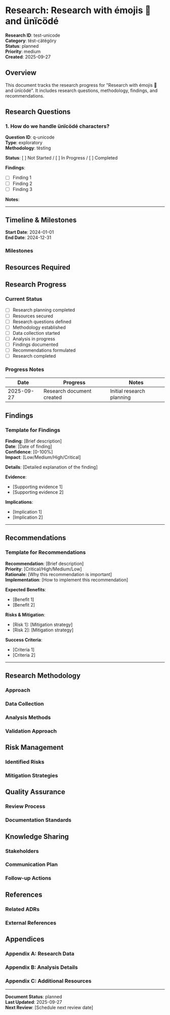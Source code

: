 # Research: Research with émojis 🚀 and ünïcödé

**Research ID**: test-unicode  
**Category**: tëst-cätëgöry  
**Status**: planned  
**Priority**: medium  
**Created**: 2025-09-27

## Overview

This document tracks the research progress for "Research with émojis 🚀 and ünïcödé". It includes research questions, methodology, findings, and recommendations.

## Research Questions

### 1. How do we handle ünïcödé characters?

**Question ID**: q-unicode  
**Type**: exploratory  
**Methodology**: tëstïng

**Status**: [ ] Not Started / [ ] In Progress / [ ] Completed

**Findings**:

- [ ] Finding 1
- [ ] Finding 2
- [ ] Finding 3

**Notes**:

<!-- Add research notes here -->

---

## Timeline & Milestones

**Start Date**: 2024-01-01  
**End Date**: 2024-12-31

### Milestones

## Resources Required

## Research Progress

### Current Status

- [ ] Research planning completed
- [ ] Resources secured
- [ ] Research questions defined
- [ ] Methodology established
- [ ] Data collection started
- [ ] Analysis in progress
- [ ] Findings documented
- [ ] Recommendations formulated
- [ ] Research completed

### Progress Notes

| Date       | Progress                  | Notes                     |
| ---------- | ------------------------- | ------------------------- |
| 2025-09-27 | Research document created | Initial research planning |

<!-- Add progress entries here -->

## Findings

<!-- Findings will be documented here as research progresses -->

### Template for Findings

**Finding**: [Brief description]  
**Date**: [Date of finding]  
**Confidence**: [0-100%]  
**Impact**: [Low/Medium/High/Critical]

**Details**:
[Detailed explanation of the finding]

**Evidence**:

- [Supporting evidence 1]
- [Supporting evidence 2]

**Implications**:

- [Implication 1]
- [Implication 2]

---

## Recommendations

<!-- Recommendations will be documented here based on research findings -->

### Template for Recommendations

**Recommendation**: [Brief description]  
**Priority**: [Critical/High/Medium/Low]  
**Rationale**: [Why this recommendation is important]  
**Implementation**: [How to implement this recommendation]

**Expected Benefits**:

- [Benefit 1]
- [Benefit 2]

**Risks & Mitigation**:

- [Risk 1]: [Mitigation strategy]
- [Risk 2]: [Mitigation strategy]

**Success Criteria**:

- [Criteria 1]
- [Criteria 2]

---

## Research Methodology

### Approach

<!-- Document the research approach and methodology here -->

### Data Collection

<!-- Document data collection methods and sources -->

### Analysis Methods

<!-- Document analysis methods and tools -->

### Validation Approach

<!-- Document how findings will be validated -->

## Risk Management

### Identified Risks

<!-- Document potential risks to research success -->

### Mitigation Strategies

<!-- Document risk mitigation approaches -->

## Quality Assurance

### Review Process

<!-- Document peer review and validation process -->

### Documentation Standards

<!-- Document quality standards for research documentation -->

## Knowledge Sharing

### Stakeholders

<!-- List stakeholders who should be informed of findings -->

### Communication Plan

<!-- Document how findings will be communicated -->

### Follow-up Actions

<!-- Document planned follow-up actions based on research -->

## References

<!-- Add references to relevant ADRs, documentation, and external sources -->

### Related ADRs

<!-- Link to relevant Architectural Decision Records -->

### External References

<!-- Link to external research, documentation, and resources -->

## Appendices

### Appendix A: Research Data

<!-- Include raw research data and supporting materials -->

### Appendix B: Analysis Details

<!-- Include detailed analysis and calculations -->

### Appendix C: Additional Resources

<!-- Include additional supporting materials -->

---

**Document Status**: planned  
**Last Updated**: 2025-09-27  
**Next Review**: [Schedule next review date]

<!--
Research Document Guidelines:
1. Update progress regularly
2. Document all findings with evidence
3. Include confidence levels for findings
4. Link to relevant ADRs and documentation
5. Share findings with stakeholders
6. Archive completed research appropriately
-->
